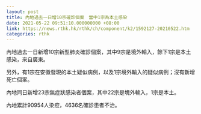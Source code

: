 ```yaml
---
layout: post
title: 內地過去一日增10宗確診個案　當中1宗為本土感染
date: 2021-05-22 09:51:10.000000000 +08:00
link: https://news.rthk.hk/rthk/ch/component/k2/1592127-20210522.htm
categories: rthk
---
```


內地過去一日新增10宗新型肺炎確診個案，其中9宗是境外輸入，餘下1宗是本土感染，來自廣東。

另外，有1宗在安徽發現的本土疑似病例，以及1宗境外輸入的疑似病例；沒有新增死亡個案。

內地同日新增23宗無症狀感染者個案，其中22宗是境外輸入，1宗是本土。

內地累計90954人染疫，4636名確診患者不治。
